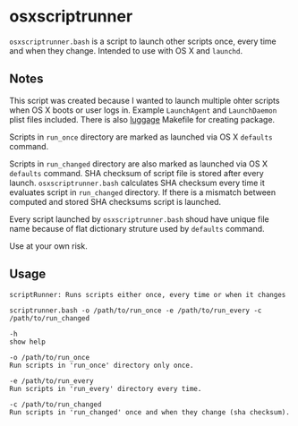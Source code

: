 # osxscriptrunner

`osxscriptrunner.bash` is a script to launch other scripts once, every time and when they change. Intended to use with OS X and `launchd`.

## Notes

This script was created because I wanted to launch multiple ohter scripts when OS X boots or user logs in. Example `LaunchAgent` and `LaunchDaemon` plist files included. There is also [luggage](https://github.com/unixorn/luggage) Makefile for creating package.

Scripts in `run_once` directory are marked as launched via OS X `defaults` command.

Scripts in `run_changed` directory are also marked as launched via OS X `defaults` command. SHA checksum of script file is stored after every launch. `osxscriptrunner.bash` calculates SHA checksum every time it evaluates script in `run_changed` directory. If there is a mismatch between computed and stored SHA checksums script is launched.

Every script launched by `osxscriptrunner.bash` shoud have unique file name because of flat dictionary struture used by `defaults` command.

Use at your own risk.

## Usage
	
	scriptRunner: Runs scripts either once, every time or when it changes
	
	scriptrunner.bash -o /path/to/run_once -e /path/to/run_every -c /path/to/run_changed
	
	-h  
	show help
	
	-o /path/to/run_once
	Run scripts in 'run_once' directory only once.
	
	-e /path/to/run_every
	Run scripts in 'run_every' directory every time.
	    
	-c /path/to/run_changed
	Run scripts in 'run_changed' once and when they change (sha checksum).